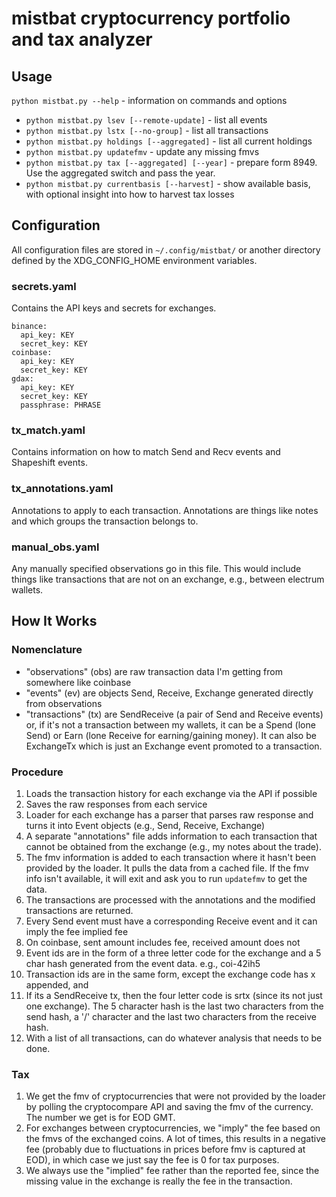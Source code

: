 # mistbat cryptocurrency portfolio and tax analyzer
## Usage
`python mistbat.py --help` - information on commands and options

- `python mistbat.py lsev [--remote-update]` - list all events
- `python mistbat.py lstx [--no-group]` - list all transactions
- `python mistbat.py holdings [--aggregated]` - list all current holdings
- `python mistbat.py updatefmv` - update any missing fmvs
- `python mistbat.py tax [--aggregated] [--year]` - prepare form 8949. Use the aggregated switch and pass the year.
- `python mistbat.py currentbasis [--harvest]` - show available basis, with optional insight into how to harvest tax losses

## Configuration
All configuration files are stored in `~/.config/mistbat/` or another directory defined by the XDG_CONFIG_HOME environment variables.

### secrets.yaml
Contains the API keys and secrets for exchanges.
```
binance:
  api_key: KEY
  secret_key: KEY
coinbase:
  api_key: KEY
  secret_key: KEY
gdax:
  api_key: KEY
  secret_key: KEY
  passphrase: PHRASE
```

### tx_match.yaml
Contains information on how to match Send and Recv events and Shapeshift events.

### tx_annotations.yaml
Annotations to apply to each transaction. Annotations are things like notes and which groups the transaction belongs to.

### manual_obs.yaml
Any manually specified observations go in this file. This would include things like transactions that are not on an exchange, e.g., between electrum wallets.

## How It Works
### Nomenclature 
- "observations" (obs) are raw transaction data I'm getting from somewhere like coinbase
- "events" (ev) are objects Send, Receive, Exchange generated directly from observations
- "transactions" (tx) are SendReceive (a pair of Send and Receive events) or, if it's not a transaction between my wallets, it can be a Spend (lone Send) or Earn (lone Receive for earning/gaining money). It can also be ExchangeTx which is just an Exchange event promoted to a transaction.

### Procedure
1. Loads the transaction history for each exchange via the API if possible
1. Saves the raw responses from each service
1. Loader for each exchange has a parser that parses raw response and turns it into Event objects (e.g., Send, Receive, Exchange)
1. A separate "annotations" file adds information to each transaction that cannot be obtained from the exchange (e.g., my notes about the trade).
1. The fmv information is added to each transaction where it hasn't been provided by the loader. It pulls the data from a cached file. If the fmv info isn't available, it will exit and ask you to run `updatefmv` to get the data.
1. The transactions are processed with the annotations and the modified transactions are returned.
1. Every Send event must have a corresponding Receive event and it can imply the fee
implied fee
1. On coinbase, sent amount includes fee, received amount does not
1. Event ids are in the form of a three letter code for the exchange and a 5 char hash generated from the event data. e.g., coi-42ih5 
1. Transaction ids are in the same form, except the exchange code has x appended, and 
1. If its a SendReceive tx, then the four letter code is srtx (since its not just one exchange). The 5 character hash is the last two characters from the send hash, a '/' character and the last two characters from the receive hash.
1. With a list of all transactions, can do whatever analysis that needs to be done.

### Tax
1. We get the fmv of cryptocurrencies that were not provided by the loader by polling the cryptocompare API and saving the fmv of the currency. The number we get is for EOD GMT.
2. For exchanges between cryptocurrencies, we "imply" the fee based on the fmvs of the exchanged coins. A lot of times, this results in a negative fee (probably due to fluctuations in prices before fmv is captured at EOD), in which case we just say the fee is 0 for tax purposes. 
3. We always use the "implied" fee rather than the reported fee, since the missing value in the exchange is really the fee in the transaction.
